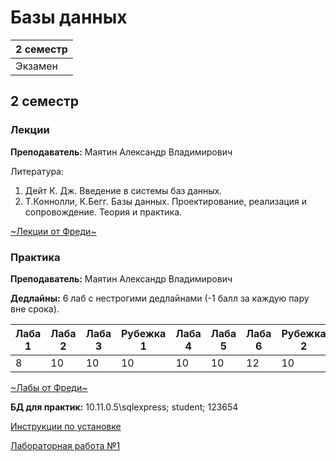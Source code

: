 # Базы данных

|2 семестр|
|---|
|Экзамен|

## 2 семестр
### Лекции

**Преподаватель:** Маятин Александр Владимирович

Литература:
1. Дейт К. Дж. Введение в системы баз данных.
2. Т.Коннолли, К.Бегг. Базы данных. Проектирование, реализация и сопровождение. Теория и практика.

[~Лекции от Фреди~](https://github.com/InRedikaWB/is-arch-lect/blob/master/1-sem/database%2016-17/Базы%20данных%20Лекции.md)

### Практика

**Преподаватель:** Маятин Александр Владимирович

**Дедлайны:** 6 лаб с нестрогими дедлайнами (-1 балл за каждую пару вне срока).

|Лаба 1|Лаба 2|Лаба 3| Рубежка 1| Лаба 4|Лаба 5|Лаба 6| Рубежка 2| Э |
|---|---|---|---|---|---|---|---|---|
|8|10|10|10|10|10|12|10|20|



[~Лабы от Фреди~](https://github.com/InRedikaWB/is-arch-lect/blob/master/1-sem/database%2016-17/Labs.md)


**БД для практик:** 10.11.0.5\sqlexpress; student; 123654

[Инструкции по установке](../Files/DB/DBGuidelines.docx)

[Лабораторная работа №1](../Files/DB/DBLab1.pdf)

